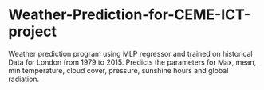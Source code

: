 # Weather-Prediction-for-CEME-ICT-project
Weather prediction program using MLP regressor and trained on historical Data for London from 1979 to 2015. Predicts the parameters for Max, mean, min temperature, cloud cover, pressure, sunshine hours and global radiation. 
